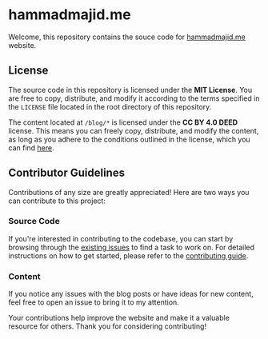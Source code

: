 # hammadmajid.me

Welcome, this repository contains the souce code for [hammadmajid.me](https://hammadmajid.me) website.

## License

The source code in this repository is licensed under the **MIT License**. You are free to copy, distribute, and modify it according to the terms specified in the `LICENSE` file located in the root directory of this repository.

The content located at `/blog/*` is licensed under the **CC BY 4.0 DEED** license. This means you can freely copy, distribute, and modify the content, as long as you adhere to the conditions outlined in the license, which you can find [here](https://creativecommons.org/licenses/by/4.0/).

## Contributor Guidelines

Contributions of any size are greatly appreciated! Here are two ways you can contribute to this project:

### Source Code

If you're interested in contributing to the codebase, you can start by browsing through the [existing issues](https://github.com/hammadmajid/hammadmajid.me/issues/) to find a task to work on. For detailed instructions on how to get started, please refer to the [contributing guide](./CONTRIBUTING.md).

### Content

If you notice any issues with the blog posts or have ideas for new content, feel free to open an issue to bring it to my attention.

Your contributions help improve the website and make it a valuable resource for others. Thank you for considering contributing!
